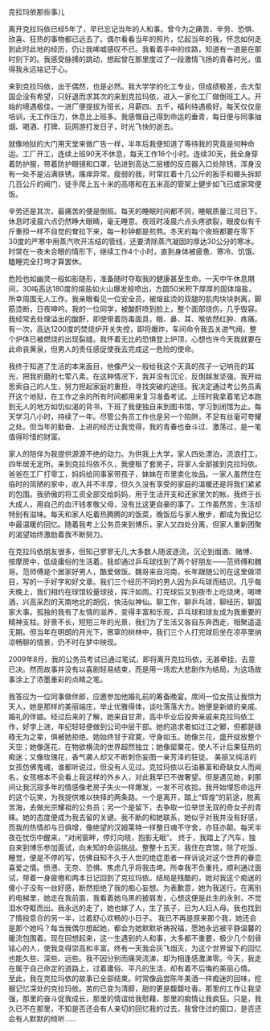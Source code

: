 克拉玛依那些事儿

离开克拉玛依已经5年了，早已忘记当年的人和事。曾今为之痛苦、辛劳、恐惧、欣喜、狂热的事物都已远去了。偶尔看看当年的照片，忆起当年的我，怀念如何走到此时此地的经历，仍让我唏嘘感叹不已。我看着手中的纹路，知道有一道是在那时刻下的。我感受脉搏的跳动，想起曾在那里度过了一段激情飞扬的青春时光，值得我永远铭记于心。

来到克拉玛依，出于偶然，也是必然。我大学学的化工专业，但成绩极差，去大型国企没有希望，只好退而求其次的来到克拉玛依，进入一家化工厂做倒班工人。开始的境遇极佳，一进厂便提拔为班长，月薪四、五千，福利待遇极好。每天仅仅是培训，无工作压力，休息比上班多。我感慨自己得到命运的垂青，每日便与同事抽烟、喝酒、打牌、玩网游打发日子，时光飞快的逝去。

就像地狱的大门用天堂来做广告一样，半年后我便知道了等待我的究竟是何种命运。工厂开工，连续上班90天不休息，每天工作16个小时。连续30天，我全身穿着防护服，带着防护眼镜和口罩，钻进到高达二层楼的反应器入口处除锈，浑身没有一处不是沾满铁锈，瘙痒异常。瘦弱的我，时常扛着十几公斤的扳手和榔头拆卸几百公斤的阀门，徒手爬上五十米的高塔和在五米高的管架上健步如飞已成家常便饭。

辛劳还是其次，最痛苦的便是倒班。每天的睡眠时间都不同，睡眠质量江河日下。休息时凌晨六点仍然睁大眼睛，毫无睡意。夜班时凌晨六点头疼欲裂，眼皮似有千斤重担一样不自觉的耷拉下来，每一秒钟都是煎熬。冬天的每个夜班都要在零下30度的严寒中用蒸汽吹开冻结的管线，还要清除蒸汽凝固的厚达30公分的寒冰。时常在一夜未合眼的情形下，继续工作4个小时，直到身体被疲惫、寒冷、饥饿、瞌睡完全打垮才算罢休。

危险也如幽灵一般如影随形，准备随时夺取我的健康甚至生命。一天中午休息期间，30吨高达180度的熔盐如火山爆发般喷出，方圆50米积下厚厚的固体熔盐，所幸周围无人工作。我亲眼看见一位安全员，被熔盐烫的双腿的肌肉块块剥离，脚筋烫断，日夜呻吟。我的一位同学，被酸酐喷到脸上，整个面部烧伤，几乎毁容。我经常去处理溢出的酸酐，即使带着防毒面具，眼、鼻、耳、喉依然红肿、疼痛。有一次，高达1200度的焚烧炉开关失控，即将爆炸，车间命令我去关进气阀，整个炉体已被燃烧的出现裂缝。我怀着无比的恐惧登上炉顶，心想也许今天我就要在此命丧黄泉，但男人的责任感促使我去完成这一危险的使命。

我终于知道了生活的本来面目，他像严父一般给我这个天真的孩子一记响亮的耳光，把我折磨的七荤八素。在这种情况下，我并没有沉沦，反倒越发坚强。我开始思索自己的人生，努力担起家庭的重担，寻找突破的途径。我决定通过考公务员离开这个地狱，在工作之余的所有时间都用来复习准备考试。上班时我拿着笔记本跑到无人的地方如饥似渴的背书，下班了我便独自来到图书馆，学习到闭馆为止。每天学习八小时，持续了一年。尽管公务员工作也是另一个陷阱，不足有丝毫可夸耀之处。但当年的勤奋、上进的经历让我觉得，我的青春也奋斗过、激荡过，是一笔值得珍惜的财富。

家人的陪伴为我提供源源不绝的动力。为供我上大学，家人四处漂泊，流浪打工，四年居无定所。来到克拉玛依不久，我便租了套房子，将家人全部接到克拉玛依。爸爸在工厂打零工，妈妈给同事家带孩子，妹妹在市里卖化妆品。一家人虽然住在临时的简陋的家中，收入并不丰厚，但久久没有享受的家庭的温暖还是将我们紧紧的包围。我骄傲的将工资全部交给妈妈，用于生活开支和还家里欠的帐。我终于长大成人，用自己的血汗钱孝敬父母，没有比这更自豪的事了。工作虽然苦，生活却特别有滋味。每天和家人吃着热腾腾的的饭菜，晚饭后与家人散步，都成为我记忆中最温暖的回忆。随着我考上公务员来到博乐，家人又四处分离，但家人重新团聚的渴望始终激励着我不断努力。

在克拉玛依朋友很多，但知己寥寥无几,大多数人随波逐流，沉沦到烟酒、赌博、按摩房中，低级庸俗的生活着。我却通过乒乓球找到了两个好朋友——范师傅和魏哥。范师傅是个居家好男人，酷爱做饭。魏哥来自河南，长年跟随公司在这里做项目，写的一手好字和好文章。我们三个经历不同的男人因为乒乓球而结识。几乎每天晚上，我们相约在球馆较量球技，挥汗如雨。打完球后又到夜市上吃烧烤，喝啤酒，兴高采烈的天南地北的胡侃，快活似神仙。聊工作，聊乒乓球，聊经历，聊国家大事。孤独的我有了友情的滋养，变得丰富和乐观，乒乓球和球友成为我重要的精神支柱。好景不长，短短三年的光景，我们为了生活又各自东奔西走，相聚遥遥无期。但当年在明朗的月光下，窸窣的树林中，我们三个人打完球后坐在凉亭里纳凉畅聊的情景，仍不时在梦中映现。

2009年8月，我的公务员考试已通过笔试，即将离开克拉玛依，无甚牵挂，去意已决。然而故事并没有以喜剧轻易结束，而是用一场宏大悲剧作为结局，为这场故事涂上了浓墨重彩的点睛之笔。

我答应为一位同事做伴郎，应邀参加他婚礼前的筹备晚宴。席间一位女孩让我惊为天人，她是那样的美丽端庄，举止优雅得体，谈吐落落大方。她便是新娘的亲戚、婚礼的伴娘。经过后来的了解，她来自甘肃，高中毕业后投奔亲戚来克拉玛依工作，好学上进，年纪轻轻便做到公司中层干部。她的追求者如过江之鲫，但都是碌碌无为之辈，俱被她拒绝。她始终甘于寂寞，守身如玉。她像兰花，盛开绽放整个天空；她像莲花，在物欲横流的世界超然独立；她像罂粟花，使人不计后果狂热的痴迷；又像玫瑰花，香气袭人却又不断刺伤妄图一亲芳泽的狂徒。
美丽又纯洁的女孩仿佛鬼魂，谁都听说过，但没有人见过。克拉玛依以石油暴富和奇缺女人而闻名，女孩根本不会看上我这样的外乡人，对此我早已不做奢望。但是遇见她，刹那间让我沉寂多年的情感像老房子失火一样爆发，一发不可收拾。我开始埋怨命运开的这个玩笑，为我提供难以抉择的两条路。一个是离开，踏上“辉煌”的前途，脱离苦海，去做光宗耀祖的公务员；另一个是留下，去争取一位举世无双的奇女子的青睐。她的态度便成为我去留的关键。我不断的和她联系，她似乎对我并没有好感，而我的热情却与日俱增，像绝望的汉姆莱特一样整日魂不守舍，亦狂亦颠。每天半夜在忧伤中醒来，“对闲窗畔，停灯向晓，抱影无眠”。
终于，我踏上了汽车，独自来到博乐参加面试，向未知的命运挑战。整整十五天，我住在宾馆，除了吃饭、睡觉，便是不停的写，仿佛自知不久于人世的绝症患者一样诉说对这个世界的眷恋喜爱之情。愤懑、无奈、恐惧、焦虑几乎将我击垮。所幸我不负重托，顺利通过面试，带着一身疲倦和两本日记回到了克拉玛依。结局是残酷的，她对我这个痴迷的傻小子没有一丝好感，断然拒绝了我的痴心妄想。为表歉意，她为我送行。在离别的电梯里，她走在我前面，我看着她乌黑的披肩发，心想这便是此生的永别，不觉泪水夺眶而出。我永远的走了，她也嫁了人，生了孩子，已为人妇人母。我也找到了情投意合的另一半，过着舒心欢畅的小日子。
    我已不再是原来那个我，她还会是那个她吗？每当我偶尔想起她，都会为她默默祈祷祝福，愿她永远被平静温馨的暖流包围着。现在回想起来，这一生遇到的人和事，大多都不重要，极少几个刻骨铭心的人，使我变得崇高和丰富。终有一天我会灰飞烟灭，为这个世界留下的回忆也能久些、深些、远些。我不因分别而痛哭流涕，却为相逢感激涕零。今天，我走在属于自己命定的道路上，过着庸俗、平凡的生活，却有着不后悔的美丽心情。
至此，我在克拉玛依的故事已全部结束。时常像品尝陈年美酒一样痴迷的回味，挖掘记忆深处的克拉玛依。苦的已变为清醇，甜的更是馥馥吐香。那里的工作让我坚强，那里的奋斗促我成长，那里的情谊给我慰藉，那里的痴情让我疯狂。只是，我久已不在那里，不知是否还会有人亲切的回忆我的过去，我曾住过的窗口，是否还会有人默默的倾听……
